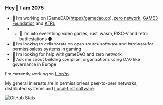 ### Hey 👋 I am 2075
- 🔭 I’m working on [GameDAO(https://gamedao.co), [zero network](https://zero.io), [GAME3 Foundation](https://game3.foundation) and [KTRL](https://ktrl.one)
- - 🌱 I’m into everything video games, rust, wasm, RISC-V and retro battlestations 🌑
- 👯 I’m looking to collaborate on open source software and hardware for permissionless systems in gaming
- 🤔 I’m looking for help with gameDAO and zero network
- 💬 Ask me about building compliant organisations using DAO like governance in Europe

I'm currently working on [Libp2p](https://libp2p.io/)

My general interests are in permissionless peer-to-peer networks, distributed systems and [Local-first software](https://www.inkandswitch.com/local-first/).

![GitHub Stats](https://github-readme-stats.vercel.app/api?username=2075&show_icons=true&theme=synthwave)
